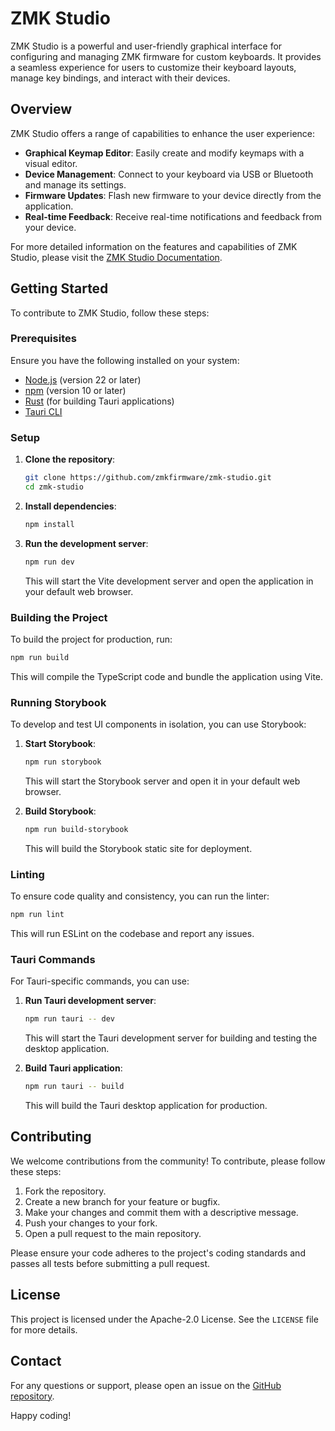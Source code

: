 # ZMK Studio

ZMK Studio is a powerful and user-friendly graphical interface for configuring and managing ZMK firmware for custom keyboards. It provides a seamless experience for users to customize their keyboard layouts, manage key bindings, and interact with their devices.

## Overview

ZMK Studio offers a range of capabilities to enhance the user experience:

- **Graphical Keymap Editor**: Easily create and modify keymaps with a visual editor.
- **Device Management**: Connect to your keyboard via USB or Bluetooth and manage its settings.
- **Firmware Updates**: Flash new firmware to your device directly from the application.
- **Real-time Feedback**: Receive real-time notifications and feedback from your device.

For more detailed information on the features and capabilities of ZMK Studio, please visit the [ZMK Studio Documentation](https://zmk.dev/docs/features/studio#capabilities).

## Getting Started

To contribute to ZMK Studio, follow these steps:

### Prerequisites

Ensure you have the following installed on your system:

- [Node.js](https://nodejs.org/) (version 22 or later)
- [npm](https://www.npmjs.com/) (version 10 or later)
- [Rust](https://www.rust-lang.org/tools/install) (for building Tauri applications)
- [Tauri CLI](https://tauri.app/v1/guides/getting-started/prerequisites/)

### Setup

1. **Clone the repository**:

   ```sh
   git clone https://github.com/zmkfirmware/zmk-studio.git
   cd zmk-studio
   ```

2. **Install dependencies**:

   ```sh
   npm install
   ```

3. **Run the development server**:

   ```sh
   npm run dev
   ```

   This will start the Vite development server and open the application in your default web browser.

### Building the Project

To build the project for production, run:

```sh
npm run build
```

This will compile the TypeScript code and bundle the application using Vite.

### Running Storybook

To develop and test UI components in isolation, you can use Storybook:

1. **Start Storybook**:

   ```sh
   npm run storybook
   ```

   This will start the Storybook server and open it in your default web browser.

2. **Build Storybook**:

   ```sh
   npm run build-storybook
   ```

   This will build the Storybook static site for deployment.

### Linting

To ensure code quality and consistency, you can run the linter:

```sh
npm run lint
```

This will run ESLint on the codebase and report any issues.

### Tauri Commands

For Tauri-specific commands, you can use:

1. **Run Tauri development server**:

   ```sh
   npm run tauri -- dev
   ```

   This will start the Tauri development server for building and testing the desktop application.

2. **Build Tauri application**:

   ```sh
   npm run tauri -- build
   ```

   This will build the Tauri desktop application for production.

## Contributing

We welcome contributions from the community! To contribute, please follow these steps:

1. Fork the repository.
2. Create a new branch for your feature or bugfix.
3. Make your changes and commit them with a descriptive message.
4. Push your changes to your fork.
5. Open a pull request to the main repository.

Please ensure your code adheres to the project's coding standards and passes all tests before submitting a pull request.

## License

This project is licensed under the Apache-2.0 License. See the `LICENSE` file for more details.

## Contact

For any questions or support, please open an issue on the [GitHub repository](https://github.com/zmkfirmware/zmk-studio/issues).

Happy coding!
